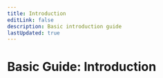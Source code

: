 ```yaml
---
title: Introduction
editLink: false
description: Basic introduction guide
lastUpdated: true
---
```

# Basic Guide: Introduction